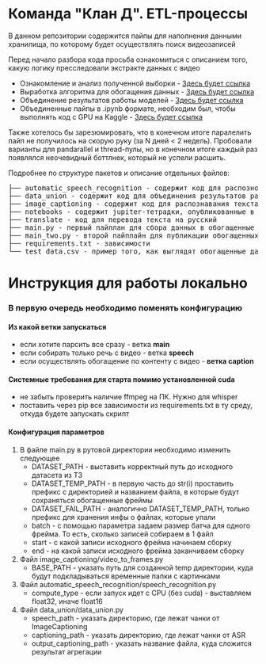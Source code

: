 # Команда "Клан Д". ETL-процессы
В данном репозитории содержится пайпы для наполнения данными хранилища, по которому будет осуществлять поиск видеозаписей

Перед начало разбора кода просьба ознакомиться с описанием того, какую логику пресследовали экстракте данных с видео

- Ознакомление и анализ полученной выборки - [Здесь будет ссылка](#some-title-1)
- Выработка алгоритма для обогащения данных - [Здесь будет ссылка](#some-title-1)
- Объединение результатов работы моделей - [Здесь будет ссылка](#some-title-1)
- Объединенные пайпы в .ipynb формате, необходим был, чтобы выполнять код с GPU на Kaggle - [Здесь будет ссылка](#some-title-1)

Также хотелось бы зарезюмировать, что в конечном итоге паралелить пайп не получилось на скорую руку (за N дней < 2 недель). Пробовали варианты для pandarallel и thread-пулы, но в конечном итоге каждый раз появлялся неочевидный боттлнек, который не успели расшить.


Подробнее по структуре пакетов и описание отдельных файлов:

<pre>
├── automatic_speech_recognition - содержит код для распознования текста с видео
├── data_union - содержит код для объединения результатов работы модели
├── image_captioning - содержит код для распознавания текста с видео
├── notebooks - содержит jupiter-тетрадки, опубликованные в Kaggle и описанные выше
├── translate - код для перевода текста на русский 
├── main.py - первый пайплан для сбора данных в обогащенные csv
├── main_two.py - второй пайплайн для публикации обогащенных данных с csv в хранилище
├── requirements.txt - зависимости
└── test_data.csv - пример того, как выглядят обогащенные данные
</pre>


# Инструкция для работы локально
### В первую очередь необходимо поменять конфигурацию

#### Из какой ветки запускаться
- если хотите парсить все сразу - ветка **main**
- если собирать только речь с видео - ветка **speech**
- если осуществлять обогащение по контенту с видео - **ветка caption**

#### Системные требования для старта помимо установленной cuda
- не забыть проверить наличие ffmpeg на ПК. Нужно для whisper
- поставить через pip все зависимости из requirements.txt в ту среду, откуда будете запускать скрипт

#### Конфигурация параметров
1. В файле main.py в рутовой директории необходимо изменить следующее
   - DATASET_PATH - выставить корректный путь до исходного датасета из ТЗ
   - DATASET_TEMP_PATH - в первую часть до str(i) проставить префикс с директорией и названием файла, в которые будут сохраняться обогащенные фреймы
   - DATASET_FAIL_PATH - аналогично DATASET_TEMP_PATH, только префикс для хранения инфы о файлах, которые упали
   - batch - с помощью параметра задаем размер батча для одного фрейма. То есть, сколько записей собираем в 1 файл
   - start - с какой записи исходного фрейма начинаем сборку
   - end - на какой записи исходного фрейма заканчиваем сборку
2. Файл image_captioning/video_to_frames.py
   - BASE_PATH - указать путь для созданной temp директории, куда будут подкладываться временные папки с картинками
3. Файл automatic_speech_recognition/speech_recognition.py
   - compute_type - если запуск идет с CPU (без cuda) - выставляем float32, иначе float16
4. Файл data_union/data_union.py
   - speech_path - указать директорию, где лежат чанки от ImageCaptioning
   - captioning_path - указать директорию, где лежат чанки от ASR
   - output_captioning_path - указать название файла, куда сложится результат агрегации